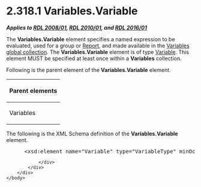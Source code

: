 <html dir="LTR" xmlns:mshelp="http://msdn.microsoft.com/mshelp" xmlns:ddue="http://ddue.schemas.microsoft.com/authoring/2003/5" xmlns:xlink="http://www.w3.org/1999/xlink" xmlns:tool="http://www.microsoft.com/tooltip">
    <head>
        <meta http-equiv="Content-Type" content="text/html; CHARSET=utf-8"></meta>
        <meta name="save" content="history"></meta>
        <title>2.318.1 Variables.Variable</title>
        <xml>
            <mshelp:toctitle title="2.318.1 Variables.Variable"></mshelp:toctitle>
            <mshelp:rltitle title="[MS-RDL]: Variables.Variable"></mshelp:rltitle>
            <mshelp:keyword index="A" term="422e7128-414f-426e-bb38-7c3ad09917df"></mshelp:keyword>
            <mshelp:attr name="DCSext.ContentType" value="open specification"></mshelp:attr>
            <mshelp:attr name="AssetID" value="422e7128-414f-426e-bb38-7c3ad09917df"></mshelp:attr>
            <mshelp:attr name="TopicType" value="kbRef"></mshelp:attr>
            <mshelp:attr name="DCSext.Title" value="[MS-RDL]: Variables.Variable" />
        </xml>
    </head>
    <body>
        <div id="header">
            <h1 class="heading">2.318.1 Variables.Variable</h1>
        </div>
        <div id="mainSection">
            <div id="mainBody">
                <div id="allHistory" class="saveHistory"></div>
                <div id="sectionSection0" class="section" name="collapseableSection">
                    

<p><b><i>Applies to </i></b><a href="1e855f94-4617-47e4-b89e-0856c6cb420f.htm"><b><i>RDL 2008/01</i></b></a><b><i>,
</i></b><a href="3428e690-a348-4ec7-8a6a-8efb42d2cdee.htm"><b><i>RDL 2010/01</i></b></a><b><i>,
and </i></b><a href="52ce3983-2bfc-4e72-9359-42aaf5fe4509.htm"><b><i>RDL 2016/01</i></b></a></p>

<p>The <b>Variables.Variable</b> element specifies a named
expression to be evaluated, used for a group or <a href="6bbaafec-020b-406c-b4e7-5e4318b616cb.htm">Report</a>, and made available
in the <a href="b457a0de-eba4-4d97-a742-ea0e67051372.htm">Variables</a> <a href="b2482b3f-74ab-4ca8-a9e5-c07955011743.htm#gt_dc73cb0c-53f5-4b67-83c8-b28cd60bd2d9">global collection</a>. The <b>Variables.Variable</b>
element is of type <a href="fc2c2c96-ec36-47c2-b156-a6d8c0cbabd8.htm">Variable</a>.
This element MUST be specified at least once within a <b>Variables</b>
collection.</p>

<p>Following is the parent element of the <b>Variables.Variable</b>
element.</p>

<table>
 <thead>
  <tr>
   <th>
   <p>Parent elements</p>
   </th>
  </tr>
 </thead>
 <tr>
  <td>
  <p>Variables</p>
  </td>
 </tr>
</table>

<p>The following is the XML Schema definition of the <b>Variables.Variable</b>
element.</p>

<dl>
<dd>
<div><pre> &lt;xsd:element name=&quot;Variable&quot; type=&quot;VariableType&quot; minOccurs=&quot;1&quot; maxOccurs=&quot;unbounded&quot; /&gt;
</pre></div>
</dd></dl>


                </div>
            </div>
        </div>
    </body>
</html>